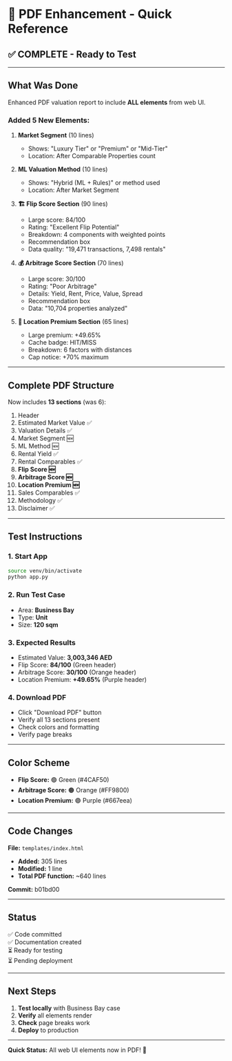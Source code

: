 # 📄 PDF Enhancement - Quick Reference

## ✅ COMPLETE - Ready to Test

---

## What Was Done

Enhanced PDF valuation report to include **ALL elements** from web UI.

### Added 5 New Elements:

1. **Market Segment** (10 lines)
   - Shows: "Luxury Tier" or "Premium" or "Mid-Tier"
   - Location: After Comparable Properties count

2. **ML Valuation Method** (10 lines)
   - Shows: "Hybrid (ML + Rules)" or method used
   - Location: After Market Segment

3. **🏗️ Flip Score Section** (90 lines)
   - Large score: 84/100
   - Rating: "Excellent Flip Potential"
   - Breakdown: 4 components with weighted points
   - Recommendation box
   - Data quality: "19,471 transactions, 7,498 rentals"

4. **💰 Arbitrage Score Section** (70 lines)
   - Large score: 30/100
   - Rating: "Poor Arbitrage"
   - Details: Yield, Rent, Price, Value, Spread
   - Recommendation box
   - Data: "10,704 properties analyzed"

5. **📍 Location Premium Section** (65 lines)
   - Large premium: +49.65%
   - Cache badge: HIT/MISS
   - Breakdown: 6 factors with distances
   - Cap notice: +70% maximum

---

## Complete PDF Structure

Now includes **13 sections** (was 6):

1. Header
2. Estimated Market Value ✅
3. Valuation Details ✅
4. Market Segment 🆕
5. ML Method 🆕
6. Rental Yield ✅
7. Rental Comparables ✅
8. **Flip Score 🆕**
9. **Arbitrage Score 🆕**
10. **Location Premium 🆕**
11. Sales Comparables ✅
12. Methodology ✅
13. Disclaimer ✅

---

## Test Instructions

### 1. Start App
```bash
source venv/bin/activate
python app.py
```

### 2. Run Test Case
- Area: **Business Bay**
- Type: **Unit**
- Size: **120 sqm**

### 3. Expected Results
- Estimated Value: **3,003,346 AED**
- Flip Score: **84/100** (Green header)
- Arbitrage Score: **30/100** (Orange header)
- Location Premium: **+49.65%** (Purple header)

### 4. Download PDF
- Click "Download PDF" button
- Verify all 13 sections present
- Check colors and formatting
- Verify page breaks

---

## Color Scheme

- **Flip Score:** 🟢 Green (#4CAF50)
- **Arbitrage Score:** 🟠 Orange (#FF9800)
- **Location Premium:** 🟣 Purple (#667eea)

---

## Code Changes

**File:** `templates/index.html`
- **Added:** 305 lines
- **Modified:** 1 line
- **Total PDF function:** ~640 lines

**Commit:** b01bd00

---

## Status

✅ Code committed  
✅ Documentation created  
⏳ Ready for testing  
⏳ Pending deployment

---

## Next Steps

1. **Test locally** with Business Bay case
2. **Verify** all elements render
3. **Check** page breaks work
4. **Deploy** to production

---

**Quick Status:** All web UI elements now in PDF! 🎉
